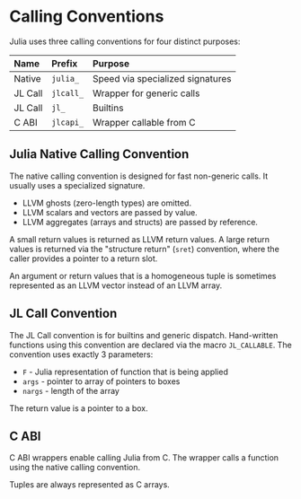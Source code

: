 # Calling Conventions

Julia uses three calling conventions for four distinct purposes:

| Name    | Prefix    | Purpose                          |
|:------- |:--------- |:-------------------------------- |
| Native  | `julia_`  | Speed via specialized signatures |
| JL Call | `jlcall_` | Wrapper for generic calls        |
| JL Call | `jl_`     | Builtins                         |
| C ABI   | `jlcapi_` | Wrapper callable from C          |


## Julia Native Calling Convention

The native calling convention is designed for fast non-generic calls. It usually uses a specialized signature.

* LLVM ghosts (zero-length types) are omitted.
* LLVM scalars and vectors are passed by value.
* LLVM aggregates (arrays and structs) are passed by reference.

A small return values is returned as LLVM return values. A large return values is returned via the "structure return" (`sret`) convention, where the caller provides a pointer to a return slot.

An argument or return values that is a homogeneous tuple is sometimes represented as an LLVM vector instead of an LLVM array.

## JL Call Convention

The JL Call convention is for builtins and generic dispatch. Hand-written functions using this convention are declared via the macro `JL_CALLABLE`. The convention uses exactly 3 parameters:

* `F` - Julia representation of function that is being applied
* `args` - pointer to array of pointers to boxes
* `nargs` - length of the array

The return value is a pointer to a box.

## C ABI

C ABI wrappers enable calling Julia from C. The wrapper calls a function using the native calling convention.

Tuples are always represented as C arrays.